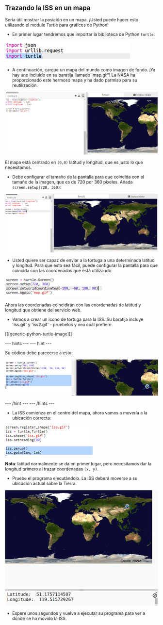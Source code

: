 ## Trazando la ISS en un mapa

Sería útil mostrar la posición en un mapa. ¡Usted puede hacer esto utilizando el module Turtle para gráficos de Python!

+ En primer lugar tendremos que importar la biblioteca de Python `turtle`:

![captura de pantalla](images/iss-turtle.png)

+ A continuación, cargue un mapa del mundo como imagen de fondo. ¡Ya hay uno incluido en su baratija llamado 'map.gif'! La NASA ha proporcionado este hermoso mapa y ha dado permiso para su reutilización. 

![captura de pantalla](images/iss-map.png)

El mapa está centrado en `(0,0)` latitud y longitud, que es justo lo que necesitamos.

+ Debe configurar el tamaño de la pantalla para que coincida con el tamaño de la imagen, que es de 720 por 360 píxeles. Añada `screen.setup(720, 360)`:

![screenshot](images/iss-setup.png)

+ Usted quiere ser capaz de enviar a la tortuga a una determinada latitud y longitud. Para que esto sea fácil, puede configurar la pantalla para que coincida con las coordenadas que está utilizando:

![captura de pantalla](images/iss-world.png)

Ahora las coordenadas coincidirán con las coordenadas de latitud y longitud que obtiene del servicio web.

+ Vamos a crear un icono de tortuga para la ISS. Su baratija incluye 'iss.gif' y 'iss2.gif' - pruébelos y vea cuál prefiere. 

[[[generic-python-turtle-image]]]

\--- hints \--- \--- hint \---

Su código debe parecerse a esto:

![captura de pantalla](images/iss-image.png)

\--- /hint \--- \--- /hints \---

+ La ISS comienza en el centro del mapa, ahora vamos a moverla a la ubicación correcta:

![captura de pantalla](images/iss-plot.png)

**Nota**: latitud normalmente se da en primer lugar, pero necesitamos dar la longitud primero al trazar coordenadas `(x, y)`.

+ Pruebe el programa ejecutándolo. La ISS deberá moverse a su ubicación actual sobre la Tierra. 

![captura de pantalla](images/iss-plotted.png)

+ Espere unos segundos y vuelva a ejecutar su programa para ver a dónde se ha movido la ISS.